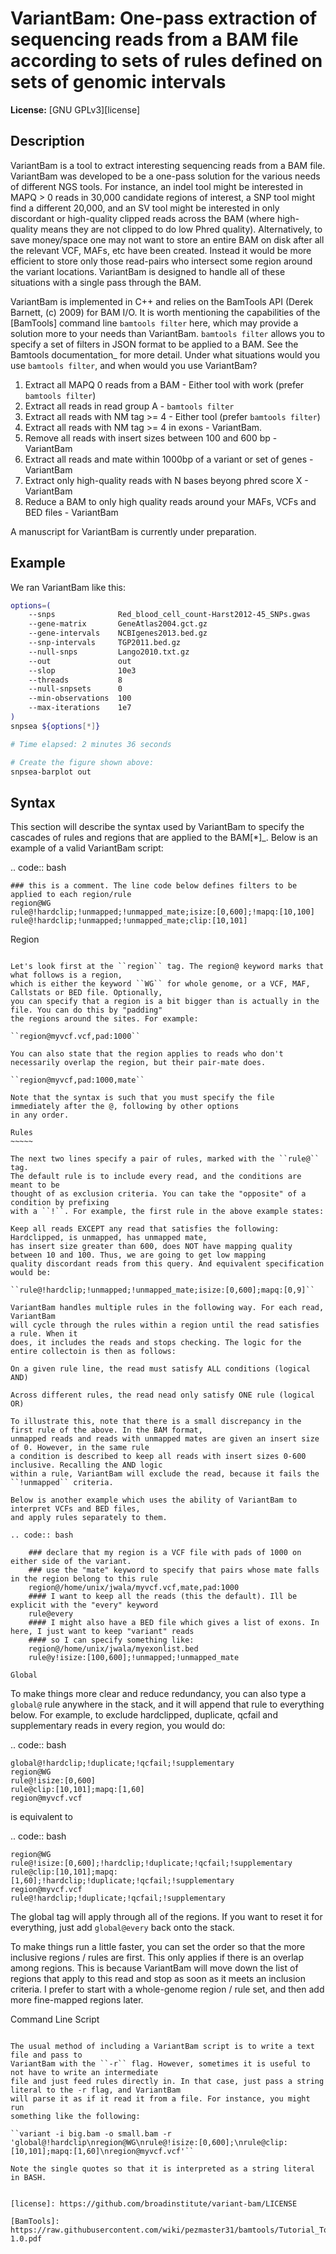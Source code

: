 VariantBam: One-pass extraction of sequencing reads from a BAM file according to sets of rules defined on sets of genomic intervals
===================================================================================================================================

**License:** [GNU GPLv3][license]


Description
-----------

VariantBam is a tool to extract interesting sequencing reads from a BAM file. VariantBam 
was developed to be a one-pass solution for the various needs of different NGS tools. For instance,
an indel tool might be interested in MAPQ > 0 reads in 30,000 candidate regions of interest, 
a SNP tool might find a different 20,000, and an SV tool might be interested in only discordant or high-quality 
clipped reads across the BAM (where high-quality means they are not clipped to do low Phred quality). Alternatively, 
to save money/space one may not want to store an entire BAM on disk after all the relevant VCF, MAFs, etc have been created. 
Instead it would be more efficient to store only those read-pairs who intersect some region around the variant locations. 
VariantBam is designed to handle all of these situations with a single pass through the BAM.

VariantBam is implemented in C++ and relies on the BamTools API (Derek Barnett, (c) 2009) for BAM I/O. 
It is worth mentioning the capabilities of the [BamTools] command line ``bamtools filter`` here, 
which may provide a solution more to your needs than VariantBam. ``bamtools filter`` allows you to 
specify a set of filters in JSON format to be applied to a BAM. See the Bamtools documentation_ for more detail. 
Under what situations would you use ``bamtools filter``, and when would you use VariantBam?

1. Extract all MAPQ 0 reads from a BAM - Either tool with work (prefer ``bamtools filter``)
2. Extract all reads in read group A - ``bamtools filter``
3. Extract all reads with NM tag >= 4 - Either tool (prefer ``bamtools filter``)
4. Extract all reads with NM tag >= 4 in exons - VariantBam.
5. Remove all reads with insert sizes between 100 and 600 bp - VariantBam
6. Extract all reads and mate within 1000bp of a variant or set of genes - VariantBam
7. Extract only high-quality reads with N bases beyong phred score X - VariantBam
8. Reduce a BAM to only high quality reads around your MAFs, VCFs and BED files - VariantBam

A manuscript for VariantBam is currently under preparation.

Example
-------

We ran VariantBam like this:

```bash
options=(
    --snps              Red_blood_cell_count-Harst2012-45_SNPs.gwas
    --gene-matrix       GeneAtlas2004.gct.gz
    --gene-intervals    NCBIgenes2013.bed.gz
    --snp-intervals     TGP2011.bed.gz
    --null-snps         Lango2010.txt.gz
    --out               out
    --slop              10e3
    --threads           8
    --null-snpsets      0
    --min-observations  100
    --max-iterations    1e7
)
snpsea ${options[*]}

# Time elapsed: 2 minutes 36 seconds

# Create the figure shown above:
snpsea-barplot out
```

Syntax
------

This section will describe the syntax used by VariantBam to specify the cascades of rules and regions 
that are applied to the BAM[*]_. Below is an example of a valid VariantBam script:

.. code:: bash

    ### this is a comment. The line code below defines filters to be applied to each region/rule
    region@WG
    rule@!hardclip;!unmapped;!unmapped_mate;isize:[0,600];!mapq:[10,100]
    rule@!hardclip;!unmapped;!unmapped_mate;clip:[10,101]

Region
~~~~~~

Let's look first at the ``region`` tag. The region@ keyword marks that what follows is a region, 
which is either the keyword ``WG`` for whole genome, or a VCF, MAF, Callstats or BED file. Optionally,
you can specify that a region is a bit bigger than is actually in the file. You can do this by "padding"
the regions around the sites. For example:

``region@myvcf.vcf,pad:1000``

You can also state that the region applies to reads who don't necessarily overlap the region, but their pair-mate does.

``region@myvcf,pad:1000,mate``

Note that the syntax is such that you must specify the file immediately after the @, following by other options
in any order.

Rules
~~~~~

The next two lines specify a pair of rules, marked with the ``rule@`` tag. 
The default rule is to include every read, and the conditions are meant to be 
thought of as exclusion criteria. You can take the "opposite" of a condition by prefixing
with a ``!``. For example, the first rule in the above example states:

Keep all reads EXCEPT any read that satisfies the following: Hardclipped, is unmapped, has unmapped mate,
has insert size greater than 600, does NOT have mapping quality between 10 and 100. Thus, we are going to get low mapping 
quality discordant reads from this query. And equivalent specification would be:

``rule@!hardclip;!unmapped;!unmapped_mate;isize:[0,600];mapq:[0,9]``

VariantBam handles multiple rules in the following way. For each read, VariantBam 
will cycle through the rules within a region until the read satisfies a rule. When it 
does, it includes the reads and stops checking. The logic for the entire collectoin is then as follows:

On a given rule line, the read must satisfy ALL conditions (logical AND)

Across different rules, the read nead only satisfy ONE rule (logical OR)

To illustrate this, note that there is a small discrepancy in the first rule of the above. In the BAM format, 
unmapped reads and reads with unmapped mates are given an insert size of 0. However, in the same rule 
a condition is described to keep all reads with insert sizes 0-600 inclusive. Recalling the AND logic
within a rule, VariantBam will exclude the read, because it fails the ``!unmapped`` criteria.

Below is another example which uses the ability of VariantBam to interpret VCFs and BED files,
and apply rules separately to them.

.. code:: bash

    ### declare that my region is a VCF file with pads of 1000 on either side of the variant.
    ### use the "mate" keyword to specify that pairs whose mate falls in the region belong to this rule
    region@/home/unix/jwala/myvcf.vcf,mate,pad:1000
    #### I want to keep all the reads (this the default). Ill be explicit with the "every" keyword
    rule@every
    #### I might also have a BED file which gives a list of exons. In here, I just want to keep "variant" reads
    #### so I can specify something like:
    region@/home/unix/jwala/myexonlist.bed 
    rule@y!isize:[100,600];!unmapped;!unmapped_mate

Global
~~~~~~

To make things more clear and reduce redundancy, you can also type a ``global@`` rule anywhere in the stack,
and it will append that rule to everything below. For example, to exclude hardclipped, duplicate, qcfail and 
supplementary reads in every region, you would do:

.. code:: bash

    global@!hardclip;!duplicate;!qcfail;!supplementary
    region@WG
    rule@!isize:[0,600]
    rule@clip:[10,101];mapq:[1,60]
    region@myvcf.vcf

is equivalent to

.. code:: bash

    region@WG
    rule@!isize:[0,600];!hardclip;!duplicate;!qcfail;!supplementary
    rule@clip:[10,101];mapq:[1,60];!hardclip;!duplicate;!qcfail;!supplementary
    region@myvcf.vcf
    rule@!hardclip;!duplicate;!qcfail;!supplementary
	
The global tag will apply through all of the regions. If you want to reset it for everything, just add ``global@every`` 
back onto the stack.

To make things run a little faster, you can set the order so that the more inclusive regions / rules are first. This only
applies if there is an overlap among regions. This is because VariantBam will move down the list of regions
that apply to this read and stop as soon as it meets an inclusion criteria. I prefer to start with a whole-genome region / rule
set, and then add more fine-mapped regions later.

Command Line Script
~~~~~~~~~~~~~~~~~~~

The usual method of including a VariantBam script is to write a text file and pass to
VariantBam with the ``-r`` flag. However, sometimes it is useful to not have to write an intermediate
file and just feed rules directly in. In that case, just pass a string literal to the -r flag, and VariantBam
will parse it as if it read it from a file. For instance, you might run
something like the following:

``variant -i big.bam -o small.bam -r 'global@!hardclip\nregion@WG\nrule@!isize:[0,600];\nrule@clip:[10,101];mapq:[1,60]\nregion@myvcf.vcf'``

Note the single quotes so that it is interpreted as a string literal in BASH.


[license]: https://github.com/broadinstitute/variant-bam/LICENSE

[BamTools]: https://raw.githubusercontent.com/wiki/pezmaster31/bamtools/Tutorial_Toolkit_BamTools-1.0.pdf


